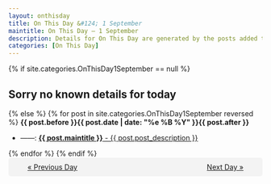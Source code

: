 ```yaml
---
layout: onthisday
title: On This Day &#124; 1 September
maintitle: On This Day — 1 September
description: Details for On This Day are generated by the posts added to the website so the content is subject to changes/updates over time.
categories: [On This Day]
---
```


{% if site.categories.OnThisDay1September == null %}
<h2>Sorry no known details for today</h2>
{% else %}
{% for post in site.categories.OnThisDay1September reversed %}
<strong>{{ post.before }}{{ post.date | date: "%e %B %Y" }}{{ post.after }}</strong>
<ul>
<li> ——: <a class="{{ post.class }}" href="{{ post.url }}"><strong>{{ post.maintitle }}</strong> - {{ post.post_description }}</a></li>
</ul>
{% endfor %}
{% endif %}
<br />
<div style="background-color: #f3f3f3; padding: 10px; border-radius: 5px; text-align: center; display: flex; justify-content: space-evenly;">
<a href="/onthisday/08/08-31">« Previous Day</a>
<span style="visibility:hidden;">[ Visit Leap Year February 29 ]</span>
<a href="/onthisday/09/09-02">Next Day »</a>
</div>
